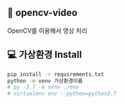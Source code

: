## 👋 opencv-video
OpenCV를 이용해서 영상 처리 


## 💻 가상환경 Install

```bash
pip install -r requirements.txt
python -m venv 가상환경이름
# py -3.7 -m venv ./env 
# virtualenv env --python=python3.7
```
